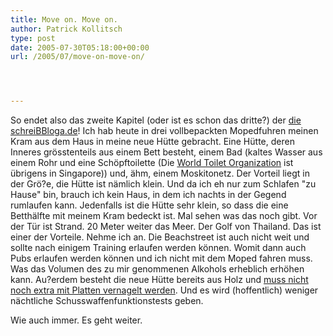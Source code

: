 ```yaml
---
title: Move on. Move on.
author: Patrick Kollitsch
type: post
date: 2005-07-30T05:18:00+00:00
url: /2005/07/move-on-move-on/




---
```

So endet also das zweite Kapitel (oder ist es schon das dritte?) der [die schreiBBloga.de][1]! Ich hab heute in drei vollbepackten Mopedfuhren meinen Kram aus dem Haus in meine neue Hütte gebracht. Eine Hütte, deren Inneres grösstenteils aus einem Bett besteht, einem Bad (kaltes Wasser aus einem Rohr und eine Schöpftoilette (Die [World Toilet Organization][2] ist übrigens in Singapore)) und, ähm, einem Moskitonetz. Der Vorteil liegt in der Grö?e, die Hütte ist nämlich klein. Und da ich eh nur zum Schlafen "zu Hause" bin, brauch ich kein Haus, in dem ich nachts in der Gegend rumlaufen kann. Jedenfalls ist die Hütte sehr klein, so dass die eine Betthälfte mit meinem Kram bedeckt ist. Mal sehen was das noch gibt. Vor der Tür ist Strand. 20 Meter weiter das Meer. Der Golf von Thailand. Das ist einer der Vorteile. Nehme ich an. Die Beachstreet ist auch nicht weit und sollte nach einigem Training erlaufen werden können. Womit dann auch Pubs erlaufen werden können und ich nicht mit dem Moped fahren muss. Was das Volumen des zu mir genommenen Alkohols erheblich erhöhen kann. Au?erdem besteht die neue Hütte bereits aus Holz und <a href="258">muss nicht noch extra mit Platten vernagelt werden</a>. Und es wird (hoffentlich) weniger nächtliche Schusswaffenfunktionstests geben.

Wie auch immer. Es geht weiter.

 [1]: http://die.schreibbloga.de
 [2]: http://www.worldtoilet.org/